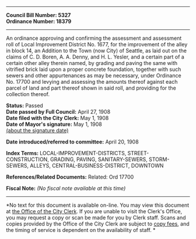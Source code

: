 * * * * *  
  
**Council Bill Number: [](#h0)[](#h2)5327**   
**Ordinance Number: 18379**  
  
* * * * *  
  
An ordinance approving and confirming the assessment and assessment roll of Local Improvement District No. 1677, for the improvement of the alley in block 14, an Addition to the Town (now City) of Seattle, as laid out on the claims of C. D. Boren, A. A. Denny, and H. L. Yesler, and a certain part of a certain other alley therein named, by grading and paving the same with vitrified brick laid upon a proper concrete foundation, together with such sewers and other appurtenances as may be necessary, under Ordinance No. 17700 and levying and assessing the amounts thereof against each parcel of land and part thereof shown in said roll, and providing for the collection thereof.  
  
**Status:** Passed   
**Date passed by Full Council:** April 27, 1908   
**Date filed with the City Clerk:** May 1, 1908   
**Date of Mayor's signature:** May 1, 1908   
[(about the signature date)](/~public/approvaldate.htm)   
  
  
**Date introduced/referred to committee:** April 20, 1908   
  
**Index Terms:** LOCAL-IMPROVEMENT-DISTRICTS, STREET-CONSTRUCTION, GRADING, PAVING, SANITARY-SEWERS, STORM-SEWERS, ALLEYS, CENTRAL-BUSINESS-DISTRICT, DOWNTOWN  
  
**References/Related Documents:** Related: Ord 17700  
  
**Fiscal Note:** *(No fiscal note available at this time)*  
  
* * * * *  
  
*No text for this document is available on-line. You may view this document at [the Office of the City Clerk](http://www.seattle.gov/leg/clerk/contactUs.htm). If you are unable to visit the Clerk's Office, you may request a copy or scan be made for you by Clerk staff. Scans and copies provided by the Office of the City Clerk are subject to [copy fees](http://clerk.seattle.gov/~public/clerkfees.htm), and the timing of service is dependent on the availability of staff. *  
  
  
